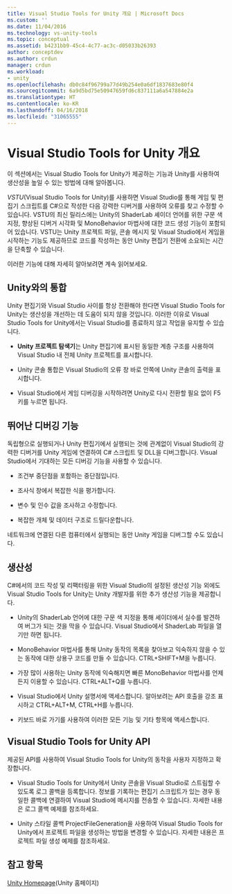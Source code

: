 ```yaml
---
title: Visual Studio Tools for Unity 개요 | Microsoft Docs
ms.custom: ''
ms.date: 11/04/2016
ms.technology: vs-unity-tools
ms.topic: conceptual
ms.assetid: b4231bb9-45c4-4c77-ac3c-d05033b26393
author: conceptdev
ms.author: crdun
manager: crdun
ms.workload:
- unity
ms.openlocfilehash: db0c84f96799a77d49b254e0a6df1837683e80f4
ms.sourcegitcommit: 6a9d5bd75e50947659fd6c837111a6a547884e2a
ms.translationtype: HT
ms.contentlocale: ko-KR
ms.lasthandoff: 04/16/2018
ms.locfileid: "31065555"
---
```

# <a name="overview-of-visual-studio-tools-for-unity"></a>Visual Studio Tools for Unity 개요
이 섹션에서는 Visual Studio Tools for Unity가 제공하는 기능과 Unity를 사용하여 생산성을 높일 수 있는 방법에 대해 알아봅니다.

 *VSTU*(Visual Studio Tools for Unity)를 사용하면 Visual Studio를 통해 게임 및 편집기 스크립트를 C#으로 작성한 다음 강력한 디버거를 사용하여 오류를 찾고 수정할 수 있습니다. VSTU의 최신 릴리스에는 Unity의 ShaderLab 셰이더 언어를 위한 구문 색 지정, 향상된 디버거 시각화 및 MonoBehavior 마법사에 대한 코드 생성 기능이 포함되어 있습니다. VSTU는 Unity 프로젝트 파일, 콘솔 메시지 및 Visual Studio에서 게임을 시작하는 기능도 제공하므로 코드를 작성하는 동안 Unity 편집기 전환에 소요되는 시간을 단축할 수 있습니다.

 이러한 기능에 대해 자세히 알아보려면 계속 읽어보세요.

## <a name="integration-with-unity"></a>Unity와의 통합
 Unity 편집기와 Visual Studio 사이를 항상 전환해야 한다면 Visual Studio Tools for Unity는 생산성을 개선하는 데 도움이 되지 않을 것입니다. 이러한 이유로 Visual Studio Tools for Unity에서는 Visual Studio를 종료하지 않고 작업을 유지할 수 있습니다.

-   **Unity 프로젝트 탐색기**는 Unity 편집기에 표시된 동일한 계층 구조를 사용하여 Visual Studio 내 전체 Unity 프로젝트를 표시합니다.

-   Unity 콘솔 통합은 Visual Studio의 오류 창 바로 안쪽에 Unity 콘솔의 출력을 표시합니다.

-   Visual Studio에서 게임 디버깅을 시작하려면 Unity로 다시 전환할 필요 없이 F5 키를 누르면 됩니다.

## <a name="superior-debugging"></a>뛰어난 디버깅 기능
 독립형으로 실행되거나 Unity 편집기에서 실행되는 것에 관계없이 Visual Studio의 강력한 디버거를 Unity 게임에 연결하여 C# 스크립트 및 DLL을 디버그합니다. Visual Studio에서 기대하는 모든 디버깅 기능을 사용할 수 있습니다.

-   조건부 중단점을 포함하는 중단점입니다.

-   조사식 창에서 복잡한 식을 평가합니다.

-   변수 및 인수 값을 조사하고 수정합니다.

-   복잡한 개체 및 데이터 구조로 드릴다운합니다.

 네트워크에 연결된 다른 컴퓨터에서 실행되는 동안 Unity 게임을 디버그할 수도 있습니다.

## <a name="productivity"></a>생산성
 C#에서의 코드 작성 및 리팩터링을 위한 Visual Studio의 설정된 생산성 기능 외에도 Visual Studio Tools for Unity는 Unity 개발자를 위한 추가 생산성 기능을 제공합니다.

-   Unity의 ShaderLab 언어에 대한 구문 색 지정을 통해 셰이더에서 실수를 발견하여 버그가 되는 것을 막을 수 있습니다. Visual Studio에서 ShaderLab 파일을 열기만 하면 됩니다.

-   MonoBehavior 마법사를 통해 Unity 동작의 목록을 찾아보고 익숙하지 않을 수 있는 동작에 대한 상용구 코드를 만들 수 있습니다. CTRL+SHIFT+M을 누릅니다.

-   가장 많이 사용하는 Unity 동작에 익숙해지면 빠른 MonoBehavior 마법사를 언제든지 이용할 수 있습니다. CTRL+ALT+Q를 누릅니다.

-   Visual Studio에서 Unity 설명서에 액세스합니다. 알아보려는 API 호출을 강조 표시하고 CTRL+ALT+M, CTRL+H를 누릅니다.

-   키보드 바로 가기를 사용하여 이러한 모든 기능 및 기타 항목에 액세스합니다.

## <a name="visual-studio-tools-for-unity-api"></a>Visual Studio Tools for Unity API
 제공된 API를 사용하여 Visual Studio Tools for Unity의 동작을 사용자 지정하고 확장합니다.

-   Visual Studio Tools for Unity에서 Unity 콘솔을 Visual Studio로 스트림할 수 있도록 로그 콜백을 등록합니다. 정보를 기록하는 편집기 스크립트가 있는 경우 동일한 콜백에 연결하여 Visual Studio에 메시지를 전송할 수 있습니다. 자세한 내용은 로그 콜백 예제를 참조하세요.

-   Unity 스타일 콜백 ProjectFileGeneration을 사용하여 Visual Studio Tools for Unity에서 프로젝트 파일을 생성하는 방법을 변경할 수 있습니다. 자세한 내용은 프로젝트 파일 생성 예제를 참조하세요.

## <a name="see-also"></a>참고 항목
 [Unity Homepage](http://unity3d.com)(Unity 홈페이지)
